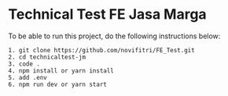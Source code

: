 # Technical Test FE Jasa Marga

To be able to run this project, do the following instructions below:

```
1. git clone https://github.com/novifitri/FE_Test.git
2. cd technicaltest-jm
3. code .
4. npm install or yarn install
5. add .env
6. npm run dev or yarn start
```


